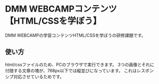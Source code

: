 # DMM WEBCAMPコンテンツ【HTML/CSSを学ぼう】
DMM WEBCAMPの学習コンテンツHTML/CSSを学ぼうの研修課題です。
## 使い方
html/cssファイルのため、PCのブラウザで実行できます。
3つの画像とそれに付随する文章の塊が、768px以下では縦並びになっています。
これはレスポンシブ対応させているためです。

